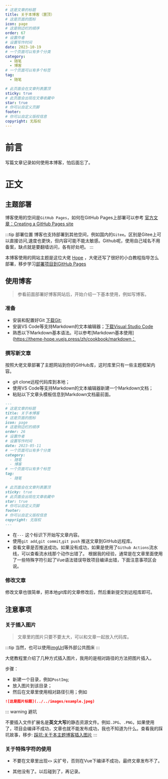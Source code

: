 ```yaml
---
# 这是文章的标题
title: 关于本博客（置顶）
# 这是页面的图标
icon: page
# 这是侧边栏的顺序
order: 67
# 设置作者
# 设置写作时间
date: 2023-10-19
# 一个页面可以有多个分类
category:
  - 随笔
  - 博客
# 一个页面可以有多个标签
tag:
  - 随笔

# 此页面会在文章列表置顶
sticky: true
# 此页面会出现在文章收藏中
star: true
# 你可以自定义页脚
footer: 
# 你可以自定义版权信息
copyright: 无版权
---
```





# 前言 

写篇文章记录如何使用本博客，怕后面忘了。




# 正文

## 主题部署

博客使用的空间是`GitHub Pages`，如何在GitHub Pages上部署可以参考 [官方文章：Creating a GitHub Pages site](https://docs.github.com/en/pages/getting-started-with-github-pages/creating-a-github-pages-site)

:::tip 部署位置
博客也支持部署到其他空间，例如国内的`Gitee`。区别是Gitee上可以直接访问,速度也更快，但内容可能不能太敏感。Github呢，使用自己域名不用备案，缺点就是要翻墙访问，各有好处吧。
:::

本博客使用的网站主题是这位大佬 [Hope](https://theme-hope.vuejs.press/zh/) ，大佬还写了很好的小白教程指导怎么部署，移步学习[部署项目到GitHub Pages](https://theme-hope.vuejs.press/zh/cookbook/tutorial/deploy.html)

## 使用博客

> 参看前面部署好博客网站后，开始介绍一下基本使用，例如写博客。

### 准备

- 安装和配置好Git  [下载Git](https://git-scm.com/downloads);
- 安装VS Code等支持Markdown的文本编辑器；[下载Visual Studio Code](https://code.visualstudio.com/download)
- 熟悉以下Markdown基本语法。可以参考[Markdown基本使用](https://theme-hope.vuejs.press/zh/cookbook/markdown：


### 撰写新文章

按照大佬文章部署了主题网站到你的GitHub库，这时库里只有一些主题框架内容。

- git clone远程代码库到本地；
- 使用VS Code等支持Markdown的文本编辑器新建一个Markdown文档；
- 粘贴以下文章头模板信息到Markdown文档最前面。
```markdown
---
# 这是文章的标题
title: 关于本博客
# 这是页面的图标
icon: page
# 这是侧边栏的顺序
order: 26
# 设置作者
# 设置写作时间
date: 2023-05-11
# 一个页面可以有多个分类
category:
  - 随笔
  - 博客
# 一个页面可以有多个标签
tag:
  - 随笔

# 此页面会在文章列表置顶
sticky: true
# 此页面会出现在文章收藏中
star: true
# 你可以自定义页脚
footer: 
# 你可以自定义版权信息
copyright: 无版权
---
```

- 在`---` 这个标识下开始写文章内容。
- 使用`git add`,`git commit`,`git push` 推送文章到GitHub远程库。
- 查看文章是否推送成功。如果没有成功，如果是使用了`Github Actions`流水线，可以查看流水线那个动作出错了。
根据我的经验，通常是在文章里面使用了一些特殊字符引起了Vue语法错误导致项目编译出错，下面注意事项区会说。



### 修改文章

修改文章也很简单，把本地git库的文章修改后，然后重新提交到远程库即可。

## 注意事项

### 关于插入图片

>文章里的图片只要不要太大，可以和文章一起放入代码库。

:::tip 
当然，也可以使用[imgUrl](https://imgur.com)等外部公共图床
:::

大佬教程里介绍了几种方式插入图片，我用的是相对路径的方法把图片插入。

步骤：

- 新建一个目录，例如`PostImg`;
- 放入图片到该目录；
- 然后在文章里使用相对路径引用；例如 
```markdown
![这是图片标题](../../images/example.jpeg)
```
::: warning 避坑

不要插入文件扩展名是**英文大写**的静态资源文件。例如`.JPG`、`.PNG`，如果使用了，项目会编译不成功，文章也就不能发布成功，我也不知道为什么。查看我的踩坑故事，移步: [踩坑:关于本主题博客插入图片](../生活随笔/本博客图片插入注意.md)
:::

### 关于特殊字符的使用

- 不要在文章里出现`<>` 尖扩号，否则在Vue下编译不成功，最终文章发布不了。

- 其他没有了。以后碰到了，再记录。